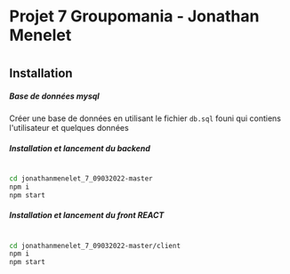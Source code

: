 # Projet 7 Groupomania - Jonathan Menelet
#
#
## Installation

##### Base de données mysql

Créer une base de données en utilisant le fichier `db.sql` founi qui contiens l'utilisateur et quelques données

##### Installation et lancement du backend
#
```sh
cd jonathanmenelet_7_09032022-master
npm i
npm start
```
##### Installation et lancement du front REACT
#
```sh
cd jonathanmenelet_7_09032022-master/client
npm i
npm start
```
